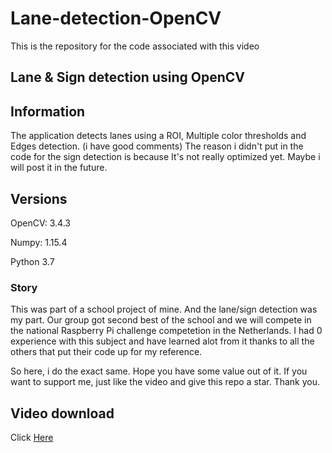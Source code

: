 # Lane-detection-OpenCV
This is the repository for the code associated with this video
## Lane & Sign detection using OpenCV


## Information
The application detects lanes using a ROI, Multiple color thresholds and Edges detection. (i have good comments)
The reason i didn't put in the code for the sign detection is because It's not really optimized yet. Maybe i will post it in the future.

## Versions
OpenCV: 3.4.3

Numpy: 1.15.4

Python 3.7


### Story
This was part of a school project of mine. And the lane/sign detection was my part. Our group got second best of the school and we will compete in the national Raspberry Pi challenge competetion in the Netherlands.
I had 0 experience with this subject and have learned alot from it thanks to all the others that put their code up for my reference. 

So here, i do the exact same. Hope you have some value out of it. If you want to support me, just like the video and give this repo a star. Thank you.


## Video download
Click [Here](http://stratoplot.com/1BAs)

